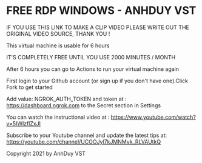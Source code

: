 # FREE RDP WINDOWS - ANHDUY VST

IF YOU USE THIS LINK TO MAKE A CLIP VIDEO PLEASE WRITE OUT THE ORIGINAL VIDEO SOURCE, THANK YOU !

This virtual machine is usable for 6 hours

IT'S COMPLETELY FREE UNTIL YOU USE 2000 MINUTES / MONTH

After 6 hours you can go to Actions to run your virtual machine again

First login to your Github account (or sign up if you don't have one).Click Fork to get started 

Add value: NGROK_AUTH_TOKEN and token at : https://dashboard.ngrok.com to the Secret section in Settings

You can watch the instructional video at : https://www.youtube.com/watch?v=5IWlzflZxJI

Subscribe to your Youtube channel and update the latest tips at: https://youtube.com/channel/UCOOJyl7kJMNMvk_RLVAUtkQ

Copyright 2021 by AnhDuy VST
